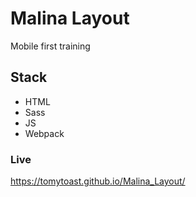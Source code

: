 # Malina Layout
Mobile first training
## Stack
- HTML
- Sass
- JS
- Webpack

### Live
https://tomytoast.github.io/Malina_Layout/
